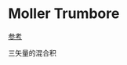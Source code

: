 # Moller Trumbore
[参考](https://www.blurredcode.com/2020/04/%E7%9B%B4%E7%BA%BF%E4%B8%8E%E4%B8%89%E8%A7%92%E5%BD%A2%E7%9B%B8%E4%BA%A4moller-trumbore%E7%AE%97%E6%B3%95%E6%8E%A8%E5%AF%BC/)

三矢量的混合积

